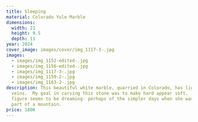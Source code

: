 ```yaml
---
title: Sleeping
material: Colorado Yule Marble
dimensions:
  width: 21
  height: 9.5
  depth: 11
year: 2024
cover_image: images/cover/img_1117-3-.jpg
images:
  - images/img_1152-edited-.jpg
  - images/img_1156-edited-.jpg
  - images/img_1117-3-.jpg
  - images/img_1159-2-.jpg
  - images/img_1163-2-.jpg
description: This beautiful white marble, quarried in Colorado, has light grey
  veins.  My goal in carving this stone was to make hard appear soft.  The
  figure seems to be dreaming- perhaps of the simpler days when she was just
  part of a mountain.
price: 1800
---
```

